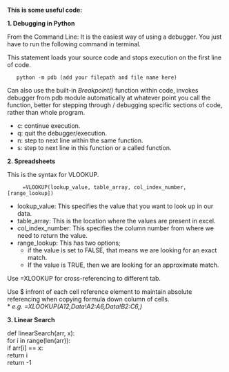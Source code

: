 **This is some useful code:**

**1. Debugging in Python**

   From the Command Line: It is the easiest way of using a debugger. You just have to run the following command in terminal.

   This statement loads your source code and stops execution on the first line of code.

       python -m pdb (add your filepath and file name here)

   Can also use the built-in _Breakpoint()_ function within code, invokes debugger from pdb module automatically at whatever point you call the function, better for stepping through / debugging specific sections of code, rather than whole program.

   * c: continue execution.
   * q: quit the debugger/execution.
   * n: step to next line within the same function.
   * s: step to next line in this function or a called function.


**2. Spreadsheets**

   This is the syntax for VLOOKUP.

         =VLOOKUP(lookup_value, table_array, col_index_number,[range_lookup])

   * lookup_value: This specifies the value that you want to look up in our data.
   * table_array: This is the location where the values are present in excel.
   * col_index_number: This specifies the column number from where we need to return the value.
   * range_lookup: This has two options;
      * if the value is set to FALSE, that means we are looking for an exact match.
      * If the value is TRUE, then we are looking for an approximate match.
    

   Use =XLOOKUP for cross-referencing to different tab.

   Use $ infront of each cell reference element to maintain absolute referencing when copying formula down column of cells.<br>
      * _e.g. =XLOOKUP(A12,Data!$A$2:$A$6,Data!$B$2:$C$6,)_


**3. Linear Search**

   def linearSearch(arr, x):<br>
     for i in range(len(arr)):<br>
       if arr[i] == x:<br>
            return i<br>
     return -1<br>
